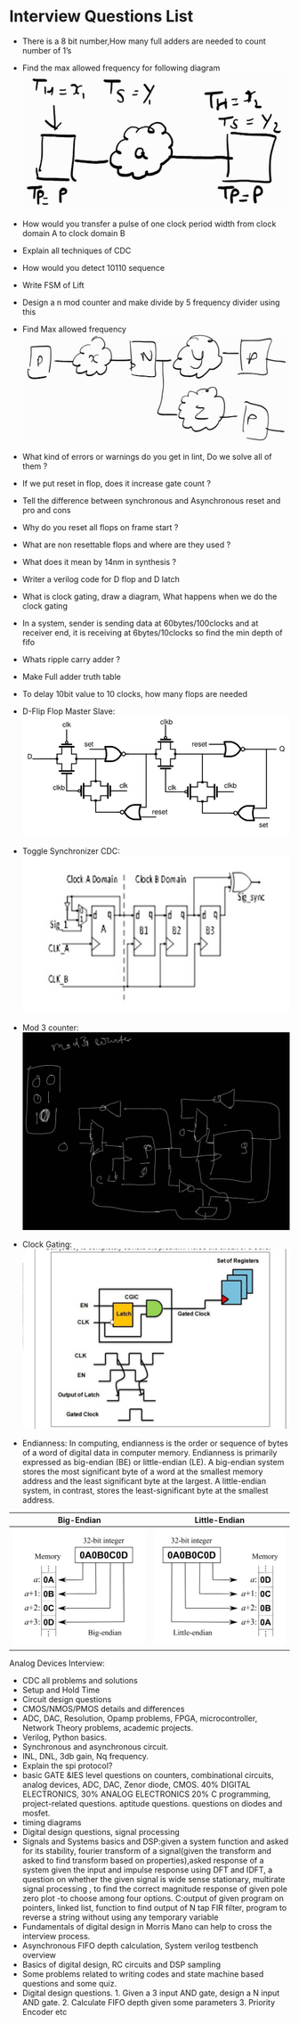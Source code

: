 # Interview Questions List

* There is a 8 bit number,How many full adders are needed to count number of 1’s
* Find the max allowed frequency for following diagram
  ![pic6](../images/pic6.jpg)
* How would you transfer a pulse of one clock period width from clock domain A to clock domain B
* Explain all techniques of CDC
* How would you detect 10110 sequence
* Write FSM of Lift
* Design a n mod counter and make divide by 5 frequency divider using this
* Find Max allowed frequency
  ![pic7](../images/pic7.jpg)
* What kind of errors or warnings do you get in lint, Do we solve all of them ?
* If we put reset in flop, does it increase gate count ?
* Tell the difference between synchronous and Asynchronous reset and pro and cons
* Why do you reset all flops on frame start ?
* What are non resettable flops and where are they used ?
* What does it mean by 14nm in synthesis ?
* Writer a verilog code for D flop and D latch
* What is clock gating, draw a diagram, What happens when we do the clock gating
* In a system, sender is sending data at 60bytes/100clocks and at receiver end,  it is receiving at 6bytes/10clocks so find the min depth of fifo
* Whats ripple carry adder ?
* Make Full adder truth table

* To delay 10bit value to 10 clocks, how many flops are needed

* D-Flip Flop Master Slave:
![pic1](../images/pic1.png)

* Toggle Synchronizer CDC:
![pic2](../images/pic2.png)

* Mod 3 counter:
![pic3](../images/pic3.png)

* Clock Gating:
![pic5](../images/pic5.png)

* Endianness: In computing, endianness is the order or sequence of bytes of a word of digital data in computer memory. Endianness is primarily expressed as big-endian (BE) or little-endian (LE). A big-endian system stores the most significant byte of a word at the smallest memory address and the least significant byte at the largest. A little-endian system, in contrast, stores the least-significant byte at the smallest address.

| Big-Endian | Little-Endian |
| :---:      | :---:         |
| <img src="../images/big_endian.png" width="400"> | <img src="../images/little_endian.png" width="400"> |


Analog Devices Interview:
- CDC all problems and solutions
- Setup and Hold Time
- Circuit design questions
- CMOS/NMOS/PMOS details and differences
- ADC, DAC, Resolution, Opamp problems, FPGA, microcontroller, Network Theory problems, academic projects.
- Verilog, Python basics.
- Synchronous and asynchronous circuit.
- INL, DNL, 3db gain, Nq frequency.
- Explain the spi protocol?
- basic GATE &IES level questions on counters, combinational circuits, analog devices, ADC, DAC, Zenor diode, CMOS. 40% DIGITAL ELECTRONICS, 30% ANALOG ELECTRONICS 20% C programming, project-related questions. aptitude questions. questions on diodes and mosfet.
- timing diagrams
- Digital design questions, signal processing
- Signals and Systems basics and DSP:given a system function and asked for its stability, fourier transform of a signal(given the transform and asked to find transform based on properties),asked response of a system given the input and impulse response using DFT and IDFT, a question on whether the given signal is wide sense stationary, multirate signal processing , to find the correct magnitude response of given pole zero plot -to choose among four options.
C:output of given program on pointers, linked list, function to find output of N tap FIR filter, program to reverse a string without using any temporary variable
- Fundamentals of digital design in Morris Mano can help to cross the interview process.
- Asynchronous FIFO depth calculation, System verilog testbench overview
- Basics of digital design, RC circuits and DSP sampling
- Some problems related to writing codes and state machine based questions and some quiz.
- Digital design questions. 1. Given a 3 input AND gate, design a N input AND gate. 2. Calculate FIFO depth given some parameters 3. Priority Encoder etc
